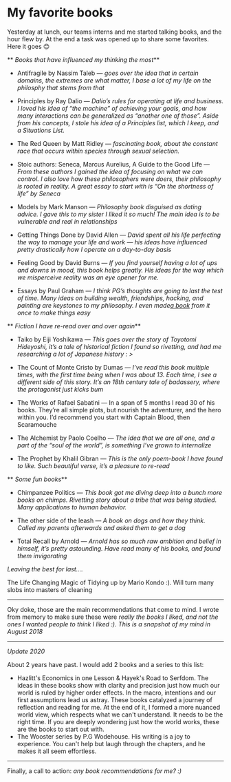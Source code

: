 # My favorite books


Yesterday at lunch, our teams interns and me started talking books, and the
hour flew by. At the end a task was opened up to share some favorites. Here it
goes 😊

 ** _Books that have influenced my thinking the most_**

  * Antifragile by Nassim Taleb — _goes over the idea that in certain domains, the extremes are what matter, I base a lot of my life on the philosphy that stems from that_

  * Principles by Ray Dalio — _Dalio’s rules for operating at life and business. I loved his idea of “the machine” of achieving your goals, and how many interactions can be generalized as “another one of those”. Aside from his concepts, I stole his idea of a Principles list, which I keep, and a Situations List._

  * The Red Queen by Matt Ridley — _fascinating book, about the constant race that occurs within species through sexual selection._

  * Stoic authors: Seneca, Marcus Aurelius, A Guide to the Good Life — _From these authors I gained the idea of focusing on what we can control. I also love how these philosophers were doers, their philosophy is rooted in reality. A great essay to start with is “On the shortness of life” by Seneca_

  * Models by Mark Manson — _Philosophy book disguised as dating advice. I gave this to my sister I liked it so much! The main idea is to be vulnerable and real in relationships_

  * Getting Things Done by David Allen — _David spent all his life perfecting the way to manage your life and work — his ideas have influenced pretty drastically how I operate on a day-to-day basis_

  * Feeling Good by David Burns — _If you find yourself having a lot of ups and downs in mood, this book helps greatly. His ideas for the way which we misperceive reality was an eye opener for me._

  * Essays by Paul Graham — _I think PG’s thoughts are going to last the test of time. Many ideas on building wealth, friendships, hacking, and painting are keystones to my philosophy. I even made[a book](https://github.com/stopachka/pg-essays/tree/master/book) from it once to make things easy_

 ** _Fiction I have re-read over and over again_**

  * Taiko by Eiji Yoshikawa — _This goes over the story of Toyotomi Hideyoshi, it’s a tale of historical fiction I found so rivetting, and had me researching a lot of Japanese history : >_

  * The Count of Monte Cristo by Dumas — _I’ve read this book multiple times, with the first time being when I was about 13. Each time, I see a different side of this story. It’s an 18th century tale of badassery, where the protagonist just kicks bum_

  * The Works of Rafael Sabatini — In a span of 5 months I read 30 of his books. They’re all simple plots, but nourish the adventurer, and the hero within you. I’d recommend you start with Captain Blood, then Scaramouche

  * The Alchemist by Paolo Coelho — _The idea that we are all one, and a part of the “soul of the world”, is something I’ve grown to internalize_

  * The Prophet by Khalil Gibran — _This is the only poem-book I have found to like. Such beautiful verse, it’s a pleasure to re-read_

 ** _Some fun books_**

  * Chimpanzee Politics — _This book got me diving deep into a bunch more books on chimps. Rivetting story about a tribe that was being studied. Many applications to human behavior._

  * The other side of the leash — _A book on dogs and how they think. Called my parents afterwards and asked them to get a dog_

  * Total Recall by Arnold — _Arnold has so much raw ambition and belief in himself, it’s pretty astounding. Have read many of his books, and found them invigorating_

 _Leaving the best for last…._

The Life Changing Magic of Tidying up by Mario Kondo :). Will turn many slobs
into masters of cleaning

* * *

Oky doke, those are the main recommendations that come to mind. I wrote from
memory to make sure these were _really the books I liked, and not the ones I
wanted people to think I liked :). This is a snapshot of my mind in August
2018_

* * *

 _Update 2020_

About 2 years have past. I would add 2 books and a series to this list:

  * Hazlitt's Economics in one Lesson & Hayek's Road to Serfdom. The ideas in these books show with clarity and precision just how much our world is ruled by higher order effects. In the macro, intentions and our first assumptions lead us astray. These books catalyzed a journey of reflection and reading for me. At the end of it, I formed a more nuanced world view, which respects what we can't understand. It needs to be the right time. If you are deeply wondering just how the world works, these are the books to start out with.
  * The Wooster series by P.G Wodehouse. His writing is a joy to experience. You can't help but laugh through the chapters, and he makes it all seem effortless. 

* * *

Finally, a call to action: _any book recommendations for me? :)_

